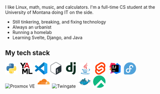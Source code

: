 <p>
  I like Linux, math, music, and calculators. I'm a full-time CS student at the University of Montana doing IT on the side.
</p>
<ul>
  <li>Still tinkering, breaking, and fixing technology</li>
  <li>Always an urbanist</li>
  <li>Running a homelab</li>
  <li>Learning Svelte, Django, and Java</li>
</ul>

<h2>My tech stack</h2>
<div>
  <img src="https://github.com/devicons/devicon/raw/refs/heads/master/icons/python/python-original.svg" title="Python" alt="Python" width="40" height="40" />&nbsp;
  <img src="https://github.com/devicons/devicon/raw/refs/heads/master/icons/yaml/yaml-original.svg" title="YAML" alt="YAML" width="40" height="40" />&nbsp;
  <img src="https://github.com/devicons/devicon/raw/refs/heads/master/icons/vscode/vscode-original.svg" title="VS Code" alt="VS Code" width="40" height="40" />&nbsp;
  <img src="https://github.com/devicons/devicon/raw/refs/heads/master/icons/bash/bash-original.svg" title="Bash" alt="Bash" width="40" height="40" />&nbsp;
  <img src="https://github.com/devicons/devicon/raw/refs/heads/master/icons/django/django-plain.svg" title="Django (learning)" alt="Django (learning)" width="40" height="40" />&nbsp;
  <img src="https://github.com/devicons/devicon/raw/refs/heads/master/icons/java/java-original.svg" title="Java (learning)" alt="Java (learning)" width="40" height="40" />&nbsp;
  <img src="https://github.com/devicons/devicon/blob/refs/heads/master/icons/svelte/svelte-original.svg" title="Svelte (learning)" alt="Svelte (learning)" width="40" height="40" />&nbsp;
  <img src="https://github.com/devicons/devicon/raw/refs/heads/master/icons/intellij/intellij-original.svg" title="Intellij" alt="Intellij" width="40" height="40" />&nbsp;
  <img src="https://github.com/devicons/devicon/raw/refs/heads/master/icons/fedora/fedora-plain.svg" title="Fedora Linux" alt="Fedora Linux" width="40" height="40" />&nbsp;
  <img src="https://cdn.jsdelivr.net/gh/walkxcode/dashboard-icons@master/png/proxmox.png" title="Proxmox VE" alt="Proxmox VE" height="40" />&nbsp;
  <img src="https://github.com/devicons/devicon/raw/refs/heads/master/icons/cloudflare/cloudflare-original.svg" title="Cloudflare" alt="Cloudflare" width="40" height="40" />&nbsp;
  <img src="https://cdn.jsdelivr.net/gh/walkxcode/dashboard-icons@master/png/twingate-light.png" title="Twingate" alt="Twingate" height="40" />&nbsp;
  <img src="https://github.com/devicons/devicon/raw/refs/heads/master/icons/docker/docker-original.svg" title="Docker" alt="Docker" width="40" height="40" />&nbsp;
  <img src="https://github.com/devicons/devicon/raw/refs/heads/master/icons/rockylinux/rockylinux-original.svg" title="Rocky Linux" alt="Rocky Linux" width="40" height="40" />&nbsp;
  <!-- <img src="https://cdn.jsdelivr.net/gh/walkxcode/dashboard-icons@master/png/authentik.png" title="Authentik SSO" alt="Authentik SSO" height="40" /> -->
</div>
